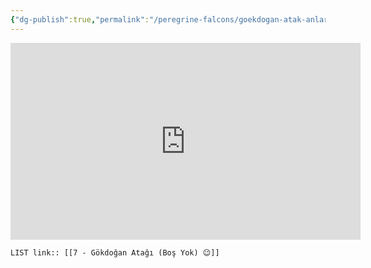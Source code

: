 ```yaml
---
{"dg-publish":true,"permalink":"/peregrine-falcons/goekdogan-atak-anlari/7-goekdogan-atagi-bos-yok/","updated":"2024-09-16T13:58:36.952+03:00"}
---
```


<iframe width="560" height="315" src="https://www.youtube.com/embed/anaI8BMAbRc?si=ABQrSwjIlRZdiw_r" title="YouTube video player" frameborder="0" allow="accelerometer; autoplay; clipboard-write; encrypted-media; gyroscope; picture-in-picture; web-share" referrerpolicy="strict-origin-when-cross-origin" allowfullscreen></iframe>

`LIST link:: [[7 - Gökdoğan Atağı (Boş Yok) 😉]] `
